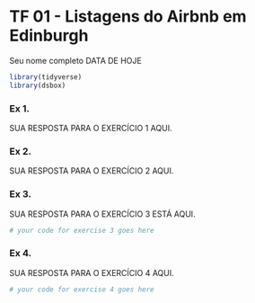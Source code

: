 TF 01 - Listagens do Airbnb em Edinburgh
================
Seu nome completo
DATA DE HOJE

``` r
library(tidyverse)
library(dsbox)
```

### Ex 1.

SUA RESPOSTA PARA O EXERCÍCIO 1 AQUI.

### Ex 2.

SUA RESPOSTA PARA O EXERCÍCIO 2 AQUI.

### Ex 3.

SUA RESPOSTA PARA O EXERCÍCIO 3 ESTÁ AQUI.

``` r
# your code for exercise 3 goes here
```

### Ex 4.

SUA RESPOSTA PARA O EXERCÍCIO 4 AQUI.

``` r
# your code for exercise 4 goes here
```
